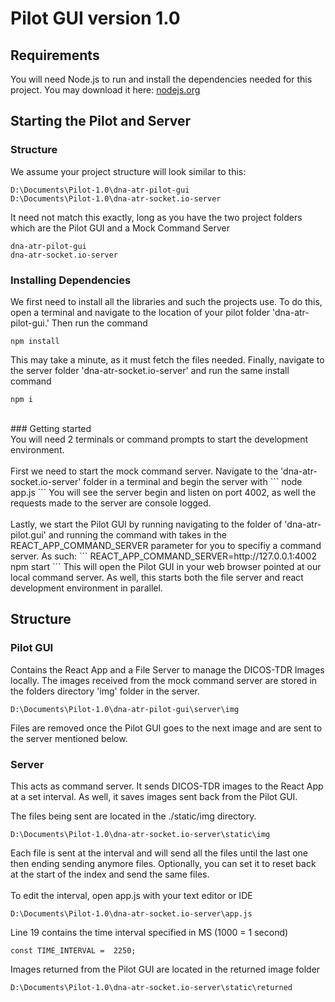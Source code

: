 # Pilot GUI version 1.0

## Requirements
You will need Node.js to run and install the dependencies needed for this project. You may download it here: [nodejs.org](https://nodejs.org/) <br />

## Starting the Pilot and Server
### Structure

We assume your project structure will look similar to this:
```
D:\Documents\Pilot-1.0\dna-atr-pilot-gui
D:\Documents\Pilot-1.0\dna-atr-socket.io-server
```
It need not match this exactly, long as you have the two project folders which are the Pilot GUI and a Mock Command Server
```
dna-atr-pilot-gui
dna-atr-socket.io-server
```
### Installing Dependencies
We first need to install all the libraries and such the projects use. To do this, open a terminal and navigate to the location of your pilot folder 'dna-atr-pilot-gui.' Then run the command
```
npm install
```
This may take a minute, as it must fetch the files needed. Finally, navigate to the server folder 'dna-atr-socket.io-server' and run the same install command
```
npm i
``` 
<br />
### Getting started
<br />
You will need 2 terminals or command prompts to start the development environment. <br /><br />
First we need to start the mock command server. Navigate to the 'dna-atr-socket.io-server' folder in a terminal and begin the server with
```
node app.js
```
You will see the server begin and listen on port 4002, as well the requests made to the server are console logged. <br /><br />
Lastly, we start the Pilot GUI by running navigating to the folder of 'dna-atr-pilot.gui' and running the command with takes in the REACT_APP_COMMAND_SERVER parameter for you to specifiy a command server. As such:
```
REACT_APP_COMMAND_SERVER=http://127.0.0.1:4002 npm start
```
This will open the Pilot GUI in your web browser pointed at our local command server. As well, this starts both the file server and react development environment in parallel. 

## Structure

### Pilot GUI
Contains the React App and a File Server to manage the DICOS-TDR Images locally. The images received from the mock command server are stored in the folders directory 'img' folder in the server. <br />
```
D:\Documents\Pilot-1.0\dna-atr-pilot-gui\server\img
```
Files are removed once the Pilot GUI goes to the next image and are sent to the server mentioned below.
### Server
This acts as command server. It sends DICOS-TDR images to the React App at a set interval. As well, it saves images sent back from the Pilot GUI. <br />

The files being sent are located in the ./static/img directory.
```
D:\Documents\Pilot-1.0\dna-atr-socket.io-server\static\img
```
Each file is sent at the interval and will send all the files until the last one then ending sending anymore files. Optionally, you can set it to reset back at the start of the index and send the same files. <br /> <br /> 
To edit the interval, open app.js with your text editor or IDE
```
D:\Documents\Pilot-1.0\dna-atr-socket.io-server\app.js
```
Line 19 contains the time interval specified in MS (1000 = 1 second)
```
const TIME_INTERVAL =  2250;
```

Images returned from the Pilot GUI are located in the returned image folder
```
D:\Documents\Pilot-1.0\dna-atr-socket.io-server\static\returned
```